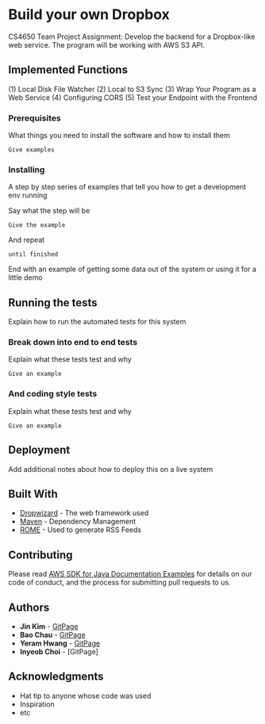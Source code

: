 # Build your own Dropbox

CS4650 Team Project Assignment: Develop the backend for a Dropbox-like web service. The program will be working with AWS S3 API. 

## Implemented Functions

(1) Local Disk File Watcher
(2) Local to S3 Sync
(3) Wrap Your Program as a Web Service
(4) Configuring CORS
(5) Test your Endpoint with the Frontend

### Prerequisites

What things you need to install the software and how to install them

```
Give examples
```

### Installing

A step by step series of examples that tell you how to get a development env running

Say what the step will be

```
Give the example
```

And repeat

```
until finished
```

End with an example of getting some data out of the system or using it for a little demo

## Running the tests

Explain how to run the automated tests for this system

### Break down into end to end tests

Explain what these tests test and why

```
Give an example
```

### And coding style tests

Explain what these tests test and why

```
Give an example
```

## Deployment

Add additional notes about how to deploy this on a live system

## Built With

* [Dropwizard](http://www.dropwizard.io/1.0.2/docs/) - The web framework used
* [Maven](https://maven.apache.org/) - Dependency Management
* [ROME](https://rometools.github.io/rome/) - Used to generate RSS Feeds

## Contributing

Please read [AWS SDK for Java Documentation Examples](https://github.com/awsdocs/aws-doc-sdk-examples/tree/master/java) for details on our code of conduct, and the process for submitting pull requests to us.

## Authors

* **Jin Kim** - [GitPage](https://github.com/texas000)
* **Bao Chau** - [GitPage](https://github.com)
* **Yeram Hwang** - [GitPage](https://github.com/yeramy)
* **Inyeob Choi** - [GitPage]

## Acknowledgments

* Hat tip to anyone whose code was used
* Inspiration
* etc

